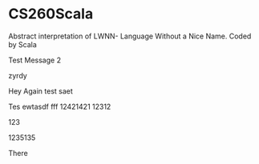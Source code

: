 # CS260Scala
Abstract interpretation of LWNN- Language Without a Nice Name. Coded by Scala

Test Message
2

zyrdy

Hey
Again
test
saet

Tes
ewtasdf
fff
12421421
12312


123

1235135

There
